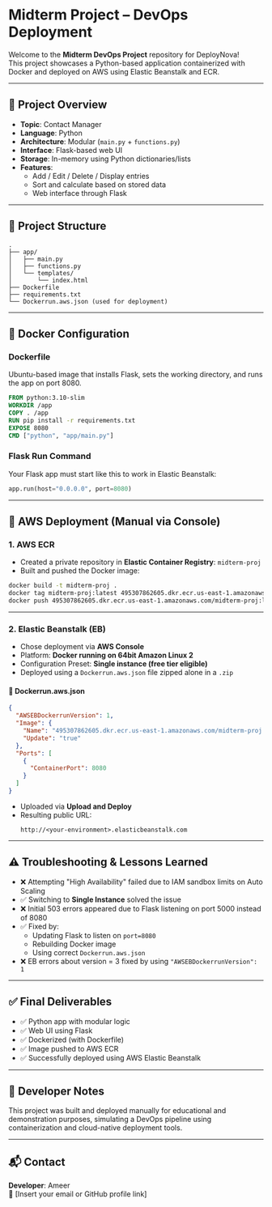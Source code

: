 # Midterm Project – DevOps Deployment

Welcome to the **Midterm DevOps Project** repository for DeployNova!  
This project showcases a Python-based application containerized with Docker and deployed on AWS using Elastic Beanstalk and ECR.

---

## 🧩 Project Overview

- **Topic**: Contact Manager
- **Language**: Python
- **Architecture**: Modular (`main.py` + `functions.py`)
- **Interface**: Flask-based web UI
- **Storage**: In-memory using Python dictionaries/lists
- **Features**:
  - Add / Edit / Delete / Display entries
  - Sort and calculate based on stored data
  - Web interface through Flask

---

## 📁 Project Structure

```
.
├── app/
│   ├── main.py
│   ├── functions.py
│   └── templates/
│       └── index.html
├── Dockerfile
├── requirements.txt
└── Dockerrun.aws.json (used for deployment)
```

---

## 🐳 Docker Configuration

### Dockerfile

Ubuntu-based image that installs Flask, sets the working directory, and runs the app on port 8080.

```Dockerfile
FROM python:3.10-slim
WORKDIR /app
COPY . /app
RUN pip install -r requirements.txt
EXPOSE 8080
CMD ["python", "app/main.py"]
```

### Flask Run Command

Your Flask app must start like this to work in Elastic Beanstalk:

```python
app.run(host="0.0.0.0", port=8080)
```

---

## 🚀 AWS Deployment (Manual via Console)

### 1. AWS ECR

- Created a private repository in **Elastic Container Registry**: `midterm-proj`
- Built and pushed the Docker image:

```bash
docker build -t midterm-proj .
docker tag midterm-proj:latest 495307862605.dkr.ecr.us-east-1.amazonaws.com/midterm-proj:latest
docker push 495307862605.dkr.ecr.us-east-1.amazonaws.com/midterm-proj:latest
```

---

### 2. Elastic Beanstalk (EB)

- Chose deployment via **AWS Console**
- Platform: **Docker running on 64bit Amazon Linux 2**
- Configuration Preset: **Single instance (free tier eligible)**
- Deployed using a `Dockerrun.aws.json` file zipped alone in a `.zip`

#### 📄 Dockerrun.aws.json

```json
{
  "AWSEBDockerrunVersion": 1,
  "Image": {
    "Name": "495307862605.dkr.ecr.us-east-1.amazonaws.com/midterm-proj:latest",
    "Update": "true"
  },
  "Ports": [
    {
      "ContainerPort": 8080
    }
  ]
}
```

- Uploaded via **Upload and Deploy**
- Resulting public URL:
  ```
  http://<your-environment>.elasticbeanstalk.com
  ```

---

## ⚠️ Troubleshooting & Lessons Learned

- ❌ Attempting "High Availability" failed due to IAM sandbox limits on Auto Scaling
- ✅ Switching to **Single Instance** solved the issue
- ❌ Initial 503 errors appeared due to Flask listening on port 5000 instead of 8080
- ✅ Fixed by:
  - Updating Flask to listen on `port=8080`
  - Rebuilding Docker image
  - Using correct `Dockerrun.aws.json`
- ❌ EB errors about version = 3 fixed by using `"AWSEBDockerrunVersion": 1`

---

## ✅ Final Deliverables

- ✅ Python app with modular logic
- ✅ Web UI using Flask
- ✅ Dockerized (with Dockerfile)
- ✅ Image pushed to AWS ECR
- ✅ Successfully deployed using AWS Elastic Beanstalk

---

## 🧠 Developer Notes

This project was built and deployed manually for educational and demonstration purposes, simulating a DevOps pipeline using containerization and cloud-native deployment tools.

---

## 📬 Contact

**Developer**: Ameer  
📧 [Insert your email or GitHub profile link]
